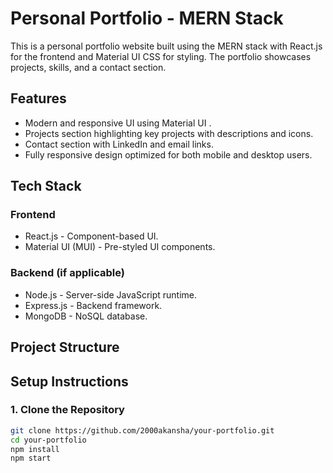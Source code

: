 # Personal Portfolio - MERN Stack

This is a personal portfolio website built using the MERN stack with React.js for the frontend and Material UI CSS for styling. The portfolio showcases projects, skills, and a contact section.

## Features

- Modern and responsive UI using Material UI .
- Projects section highlighting key projects with descriptions and icons.
- Contact section with LinkedIn and email links.
- Fully responsive design optimized for both mobile and desktop users.

## Tech Stack

### Frontend
- React.js - Component-based UI.
- Material UI (MUI) - Pre-styled UI components.


### Backend (if applicable)
- Node.js - Server-side JavaScript runtime.
- Express.js - Backend framework.
- MongoDB - NoSQL database.

## Project Structure

## Setup Instructions

### 1. Clone the Repository
```bash
git clone https://github.com/2000akansha/your-portfolio.git
cd your-portfolio
npm install
npm start

